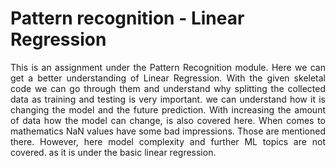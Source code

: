 # Pattern recognition - Linear Regression

<div style="text-align: justify;">
This is an assignment under the Pattern Recognition module. Here we can get a better understanding of Linear Regression. With the given skeletal code we can go through them and understand why splitting the collected data as training and testing is very important. we can understand how it is changing the model and the future prediction. With increasing the amount of data how the model can change, is also covered here. When comes to mathematics NaN values have some bad impressions. Those are mentioned there. However, here model complexity and further ML topics are not covered. as it is under the basic linear regression.
</div>

